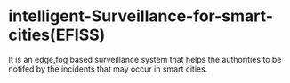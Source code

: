 # intelligent-Surveillance-for-smart-cities(EFISS)

It is an edge,fog based surveillance system that helps the authorities to be notifed by the incidents that may occur in smart cities. 


